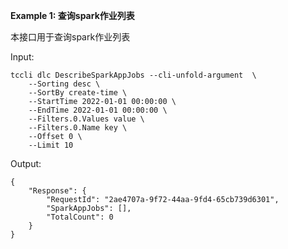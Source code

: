 **Example 1: 查询spark作业列表**

本接口用于查询spark作业列表

Input: 

```
tccli dlc DescribeSparkAppJobs --cli-unfold-argument  \
    --Sorting desc \
    --SortBy create-time \
    --StartTime 2022-01-01 00:00:00 \
    --EndTime 2022-01-01 00:00:00 \
    --Filters.0.Values value \
    --Filters.0.Name key \
    --Offset 0 \
    --Limit 10
```

Output: 
```
{
    "Response": {
        "RequestId": "2ae4707a-9f72-44aa-9fd4-65cb739d6301",
        "SparkAppJobs": [],
        "TotalCount": 0
    }
}
```

